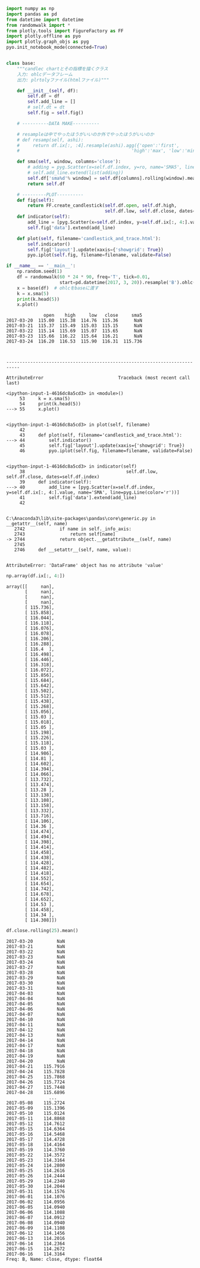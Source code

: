 

```python
import numpy as np
import pandas as pd
from datetime import datetime
from randomwalk import *
from plotly.tools import FigureFactory as FF
import plotly.offline as pyo
import plotly.graph_objs as pyg
pyo.init_notebook_mode(connected=True)


class base:
    """candlec chartとその指標を描くクラス
    入力: ohlcデータフレーム
    出力: plrtolyファイル(htmlファイル)"""

    def __init__(self, df):
        self.df = df
        self.add_line = []
        # self.dt = dt
        self.fig = self.fig()

    # ----------DATA MAKE----------

    # resampleは中でやったほうがいいのか外でやったほうがいいのか
    # def resamp(self, ashi):
    #     return df.ix[:, :4].resample(ashi).agg({'open':'first',
    #                                          'high':'max', 'low':'min', 'close':'last'}).dropna()

    def sma(self, window, columns='close'):
        # adding = pyg.Scatter(x=self.df.index, y=ro, name='SMA5', line=pyg.Line(color='r'))
        # self.add_line.extend(list(adding))
        self.df['sma%d'% window] = self.df[columns].rolling(window).mean()
        return self.df

    # ---------PLOT----------
    def fig(self):
        return FF.create_candlestick(self.df.open, self.df.high,
                                     self.df.low, self.df.close, dates=self.df.index)
    def indicator(self):
        add_line = [pyg.Scatter(x=self.df.index, y=self.df.ix[:, 4:].value, name='SMA', line=pyg.Line(color='r'))]
        self.fig['data'].extend(add_line)

    def plot(self, filename='candlestick_and_trace.html'):
        self.indicator()
        self.fig['layout'].update(xaxis={'showgrid': True})
        pyo.iplot(self.fig, filename=filename, validate=False)

if __name__ == '__main__':
    np.random.seed(1)
    df = randomwalk(60 * 24 * 90, freq='T', tick=0.01,
                    start=pd.datetime(2017, 3, 20)).resample('B').ohlc() + 115
    x = base(df)  # ohlcをbaseに渡す
    k = x.sma(5)
    print(k.head(5))
    x.plot()

```


<script>requirejs.config({paths: { 'plotly': ['https://cdn.plot.ly/plotly-latest.min']},});if(!window.Plotly) {{require(['plotly'],function(plotly) {window.Plotly=plotly;});}}</script>


                  open    high     low   close     sma5
    2017-03-20  115.00  115.38  114.76  115.36      NaN
    2017-03-21  115.37  115.49  115.03  115.15      NaN
    2017-03-22  115.14  115.69  115.07  115.65      NaN
    2017-03-23  115.66  116.22  115.64  116.21      NaN
    2017-03-24  116.20  116.53  115.90  116.31  115.736
    


    ---------------------------------------------------------------------------

    AttributeError                            Traceback (most recent call last)

    <ipython-input-1-4616dc8a5cd3> in <module>()
         53     k = x.sma(5)
         54     print(k.head(5))
    ---> 55     x.plot()
    

    <ipython-input-1-4616dc8a5cd3> in plot(self, filename)
         42 
         43     def plot(self, filename='candlestick_and_trace.html'):
    ---> 44         self.indicator()
         45         self.fig['layout'].update(xaxis={'showgrid': True})
         46         pyo.iplot(self.fig, filename=filename, validate=False)
    

    <ipython-input-1-4616dc8a5cd3> in indicator(self)
         38                                      self.df.low, self.df.close, dates=self.df.index)
         39     def indicator(self):
    ---> 40         add_line = [pyg.Scatter(x=self.df.index, y=self.df.ix[:, 4:].value, name='SMA', line=pyg.Line(color='r'))]
         41         self.fig['data'].extend(add_line)
         42 
    

    C:\Anaconda3\lib\site-packages\pandas\core\generic.py in __getattr__(self, name)
       2742             if name in self._info_axis:
       2743                 return self[name]
    -> 2744             return object.__getattribute__(self, name)
       2745 
       2746     def __setattr__(self, name, value):
    

    AttributeError: 'DataFrame' object has no attribute 'value'



```python
np.array(df.ix[:, 4:])
```




    array([[     nan],
           [     nan],
           [     nan],
           [     nan],
           [ 115.736],
           [ 115.858],
           [ 116.044],
           [ 116.118],
           [ 116.076],
           [ 116.078],
           [ 116.206],
           [ 116.288],
           [ 116.4  ],
           [ 116.498],
           [ 116.446],
           [ 116.318],
           [ 116.072],
           [ 115.856],
           [ 115.684],
           [ 115.642],
           [ 115.502],
           [ 115.512],
           [ 115.438],
           [ 115.268],
           [ 115.056],
           [ 115.03 ],
           [ 115.018],
           [ 115.05 ],
           [ 115.198],
           [ 115.226],
           [ 115.118],
           [ 115.03 ],
           [ 114.986],
           [ 114.81 ],
           [ 114.602],
           [ 114.394],
           [ 114.066],
           [ 113.732],
           [ 113.474],
           [ 113.28 ],
           [ 113.138],
           [ 113.108],
           [ 113.158],
           [ 113.332],
           [ 113.716],
           [ 114.106],
           [ 114.36 ],
           [ 114.474],
           [ 114.494],
           [ 114.398],
           [ 114.414],
           [ 114.458],
           [ 114.438],
           [ 114.428],
           [ 114.482],
           [ 114.418],
           [ 114.552],
           [ 114.654],
           [ 114.742],
           [ 114.678],
           [ 114.652],
           [ 114.53 ],
           [ 114.458],
           [ 114.34 ],
           [ 114.308]])




```python
df.close.rolling(25).mean()
```




    2017-03-20         NaN
    2017-03-21         NaN
    2017-03-22         NaN
    2017-03-23         NaN
    2017-03-24         NaN
    2017-03-27         NaN
    2017-03-28         NaN
    2017-03-29         NaN
    2017-03-30         NaN
    2017-03-31         NaN
    2017-04-03         NaN
    2017-04-04         NaN
    2017-04-05         NaN
    2017-04-06         NaN
    2017-04-07         NaN
    2017-04-10         NaN
    2017-04-11         NaN
    2017-04-12         NaN
    2017-04-13         NaN
    2017-04-14         NaN
    2017-04-17         NaN
    2017-04-18         NaN
    2017-04-19         NaN
    2017-04-20         NaN
    2017-04-21    115.7916
    2017-04-24    115.7828
    2017-04-25    115.7868
    2017-04-26    115.7724
    2017-04-27    115.7448
    2017-04-28    115.6896
                    ...   
    2017-05-08    115.2724
    2017-05-09    115.1396
    2017-05-10    115.0124
    2017-05-11    114.8868
    2017-05-12    114.7612
    2017-05-15    114.6364
    2017-05-16    114.5468
    2017-05-17    114.4728
    2017-05-18    114.4164
    2017-05-19    114.3760
    2017-05-22    114.3572
    2017-05-23    114.3164
    2017-05-24    114.2800
    2017-05-25    114.2616
    2017-05-26    114.2444
    2017-05-29    114.2340
    2017-05-30    114.2044
    2017-05-31    114.1576
    2017-06-01    114.1076
    2017-06-02    114.0956
    2017-06-05    114.0940
    2017-06-06    114.1088
    2017-06-07    114.0912
    2017-06-08    114.0940
    2017-06-09    114.1108
    2017-06-12    114.1456
    2017-06-13    114.2016
    2017-06-14    114.2364
    2017-06-15    114.2672
    2017-06-16    114.3164
    Freq: B, Name: close, dtype: float64




```python

```
